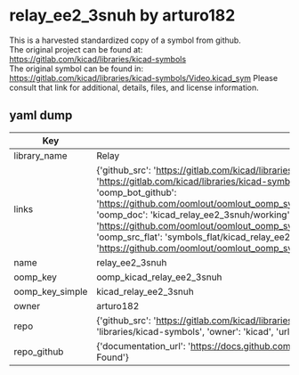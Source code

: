 # relay_ee2_3snuh by arturo182  
This is a harvested standardized copy of a symbol from github.  
The original project can be found at:  
https://gitlab.com/kicad/libraries/kicad-symbols  
The original symbol can be found in:
https://gitlab.com/kicad/libraries/kicad-symbols/Video.kicad_sym
Please consult that link for additional, details, files, and license information.  
## yaml dump  
| Key | Value |  
| --- | --- |  
| library_name | Relay |  
| links | {'github_src': 'https://gitlab.com/kicad/libraries/kicad-symbols/Video.kicad_sym', 'github_src_repo': 'https://gitlab.com/kicad/libraries/kicad-symbols', 'oomp_bot': 'kicad_relay_ee2_3snuh/working', 'oomp_bot_github': 'https://github.com/oomlout/oomlout_oomp_symbol_bot/tree/main/kicad_relay_ee2_3snuh/working', 'oomp_doc': 'kicad_relay_ee2_3snuh/working', 'oomp_doc_github': 'https://github.com/oomlout/oomlout_oomp_symbol_doc/tree/main/kicad_relay_ee2_3snuh/working', 'oomp_src_flat': 'symbols_flat/kicad_relay_ee2_3snuh/working', 'oomp_src_flat_github': 'https://github.com/oomlout/oomlout_oomp_symbol_src/tree/main/kicad_relay_ee2_3snuh/working'} |  
| name | relay_ee2_3snuh |  
| oomp_key | oomp_kicad_relay_ee2_3snuh |  
| oomp_key_simple | kicad_relay_ee2_3snuh |  
| owner | arturo182 |  
| repo | {'github_src': 'https://gitlab.com/kicad/libraries/kicad-symbols/Video.kicad_sym', 'name': 'libraries/kicad-symbols', 'owner': 'kicad', 'url': 'https://gitlab.com/kicad/libraries/kicad-symbols'} |  
| repo_github | {'documentation_url': 'https://docs.github.com/rest/repos/repos#get-a-repository', 'message': 'Not Found'} |  

